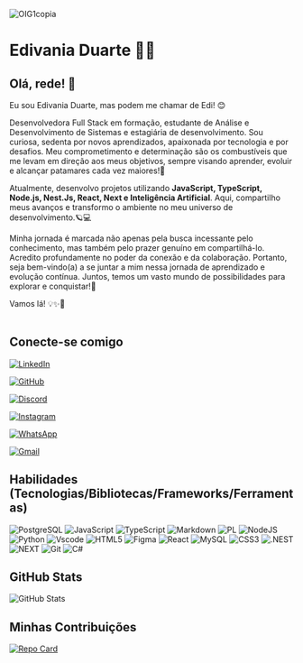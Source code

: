 

![OIG1copia](https://github.com/Edivania88Duarte/Edivania88Duarte/assets/120994730/358287de-92cd-49c4-8616-35c965ec6c91)



# Edivania Duarte 👩‍💻



## Olá, rede! 👋

Eu sou Edivania Duarte, mas podem me chamar de Edi! 😊

Desenvolvedora Full Stack em formação, estudante de Análise e Desenvolvimento de Sistemas e estagiária de desenvolvimento.
Sou curiosa, sedenta por novos aprendizados, apaixonada por tecnologia e por desafios. Meu comprometimento e determinação são os combustíveis que me levam em direção aos meus objetivos, sempre visando aprender, evoluir e alcançar patamares cada vez maiores!🚀

Atualmente, desenvolvo projetos utilizando **JavaScript, TypeScript, Node.js, Nest.Js, React, Next e Inteligência Artificial**. Aqui, compartilho meus avanços e transformo o ambiente no meu universo de desenvolvimento.🪐💻

Minha jornada é marcada não apenas pela busca incessante pelo conhecimento, mas também pelo prazer genuíno em compartilhá-lo. Acredito profundamente no poder da conexão e da colaboração. Portanto, seja bem-vindo(a) a se juntar a mim nessa jornada de aprendizado e evolução contínua. Juntos, temos um vasto mundo de possibilidades para explorar e conquistar!🌟

Vamos lá! 💡✨🚀
<br>
<br>
## Conecte-se comigo
[![LinkedIn](https://img.shields.io/badge/LinkedIn-ee50a2?style=for-the-badge&logo=linkedin&logoColor=white)](https://www.linkedin.com/in/edivania-duarte/)

[![GitHub](https://img.shields.io/badge/GitHub-ee50a2?style=for-the-badge&logo=github&logoColor=white)](https://github.com/edivania88duarte)

[![Discord](https://img.shields.io/badge/Discord-ee50a2?style=for-the-badge&logo=discord&logoColor=white)](https://discord.com/channels/@edivania88duarte/)

[![Instagram](https://img.shields.io/badge/-Instagram-ee50a2?style=for-the-badge&logo=instagram&logoColor=white)](https://www.instagram.com/edivania_duarte/)

[![WhatsApp](https://img.shields.io/badge/WhatsApp-ee50a2?style=for-the-badge&logo=whatsapp&logoColor=white)](https://wa.me/+5585997968284)

[![Gmail](https://img.shields.io/badge/Gmail-ee50a2?style=for-the-badge&logo=gmail&logoColor=fff)](mailto:edivania.duarte.dev@gmail.com)

## Habilidades (Tecnologias/Bibliotecas/Frameworks/Ferramentas)

![PostgreSQL](https://img.shields.io/badge/PostgreSQL-e4b9db?style=for-the-badge&logo=postgresql) ![JavaScript](https://img.shields.io/badge/JavaScript-e4b9db?style=for-the-badge&logo=javascript&logoColor=fff) ![TypeScript](https://img.shields.io/badge/TypeScript-e4b9db?style=for-the-badge&logo=typescript&logoColor=white) 
![Markdown](https://img.shields.io/badge/Markdown-e4b9db?style=for-the-badge&logo=markdown) ![PL](https://img.shields.io/badge/PL%2FSQL-e4b9db?style=for-the-badge&logo=oracle&logoColor=fff&labelColor=e4b9db&color=e4b9db) ![NodeJS](https://img.shields.io/badge/node.js-e4b9db?style=for-the-badge&logo=node.js&logoColor=white) 
![Python](https://img.shields.io/badge/python-e4b9db?style=for-the-badge&logo=python&logoColor=ffdd54) ![Vscode](https://img.shields.io/badge/Vscode-e4b9db?style=for-the-badge&logo=visual-studio-code&logoColor=white) ![HTML5](https://img.shields.io/badge/HTML5-e4b9db?style=for-the-badge&logo=html5&logoColor=white) ![Figma](https://img.shields.io/badge/Figma-e4b9db?style=for-the-badge&logo=figma&logoColor=figma) ![React](https://img.shields.io/badge/React-e4b9db?style=for-the-badge&logo=react&logoColor=61DAFB) ![MySQL](https://img.shields.io/badge/MySQL-e4b9db?style=for-the-badge&logo=mysql&logoColor=white) ![CSS3](https://img.shields.io/badge/CSS3-e4b9db?style=for-the-badge&logo=css3&logoColor=white) ![.NEST](https://img.shields.io/badge/.NEST-e4b9db?style=for-the-badge&logo=.net&logoColor=white) ![NEXT](https://img.shields.io/badge/NEXT-e4b9db?style=for-the-badge&logo=php&logoColor=white) ![Git](https://img.shields.io/badge/GIT-e4b9db?style=for-the-badge&logo=git&logoColor=white) ![C#](https://img.shields.io/badge/C%23-e4b9db?style=for-the-badge&logo=c-sharp&logoColor=white) 


## GitHub Stats

![GitHub Stats](https://github-readme-stats.vercel.app/api?username=Edivania88Duarte&theme=transparent&bg_color=000&border_color=ee50a2&show_icons=true&icon_color=ee50a2&title_color=ee50a2&text_color=FFF)


## Minhas Contribuições
[![Repo Card](https://github-readme-stats.vercel.app/api/pin/?username=Edivania88Duarte&repo=https://github.com/Edivania88Duarte/dio-lab-open-source&bg_color=000&border_color=b80671&show_icons=true&icon_color=b80671&title_color=b80671&text_color=FFF)](https://github.com/Edivania88Duarte/https://github.com/Edivania88Duarte/dio-lab-open-source)

